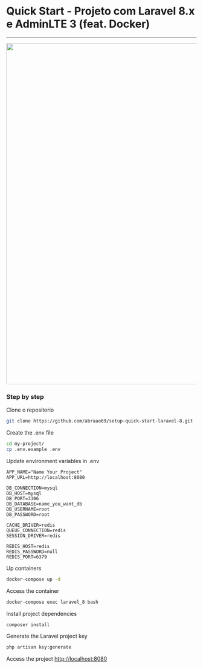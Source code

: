 # Quick Start - Projeto com Laravel 8.x e AdminLTE 3 (feat. Docker)

<hr>
<p align="center">
 <img width="900px" src="https://user-images.githubusercontent.com/103331086/219263306-bf2c161a-7986-402f-958a-caf5aac9a5bf.PNG" />
</p>


### Step by step
Clone o repositorio 
```sh
git clone https://github.com/abraao69/setup-quick-start-laravel-8.git
```

Create the .env file
```sh
cd my-project/
cp .env.example .env
```


Update environment variables in .env
```dosini
APP_NAME="Name Your Project"
APP_URL=http://localhost:8080

DB_CONNECTION=mysql
DB_HOST=mysql
DB_PORT=3306
DB_DATABASE=name_you_want_db
DB_USERNAME=root
DB_PASSWORD=root

CACHE_DRIVER=redis
QUEUE_CONNECTION=redis
SESSION_DRIVER=redis

REDIS_HOST=redis
REDIS_PASSWORD=null
REDIS_PORT=6379
```


Up containers
```sh
docker-compose up -d
```


Access the container
```sh
docker-compose exec laravel_8 bash
```


Install project dependencies
```sh
composer install
```


Generate the Laravel project key
```sh
php artisan key:generate
```


Access the project
[http://localhost:8080](http://localhost:8080)
